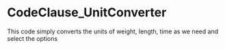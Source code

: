 # CodeClause_UnitConverter
This code simply converts the units of weight, length, time as we need and select the options
